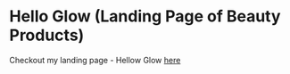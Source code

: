 # Hello Glow (Landing Page of Beauty Products)
Checkout my landing page - Hellow Glow 
[here](https://med-08.github.io/helloglow/)